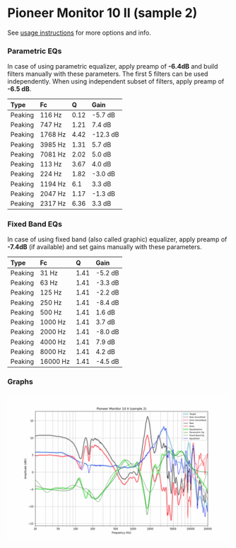 # Pioneer Monitor 10 II (sample 2)
See [usage instructions](https://github.com/jaakkopasanen/AutoEq#usage) for more options and info.

### Parametric EQs
In case of using parametric equalizer, apply preamp of **-6.4dB** and build filters manually
with these parameters. The first 5 filters can be used independently.
When using independent subset of filters, apply preamp of **-6.5 dB**.

| Type    | Fc      |    Q | Gain     |
|:--------|:--------|:-----|:---------|
| Peaking | 116 Hz  | 0.12 | -5.7 dB  |
| Peaking | 747 Hz  | 1.21 | 7.4 dB   |
| Peaking | 1768 Hz | 4.42 | -12.3 dB |
| Peaking | 3985 Hz | 1.31 | 5.7 dB   |
| Peaking | 7081 Hz | 2.02 | 5.0 dB   |
| Peaking | 113 Hz  | 3.67 | 4.0 dB   |
| Peaking | 224 Hz  | 1.82 | -3.0 dB  |
| Peaking | 1194 Hz | 6.1  | 3.3 dB   |
| Peaking | 2047 Hz | 1.17 | -1.3 dB  |
| Peaking | 2317 Hz | 6.36 | 3.3 dB   |

### Fixed Band EQs
In case of using fixed band (also called graphic) equalizer, apply preamp of **-7.4dB**
(if available) and set gains manually with these parameters.

| Type    | Fc       |    Q | Gain    |
|:--------|:---------|:-----|:--------|
| Peaking | 31 Hz    | 1.41 | -5.2 dB |
| Peaking | 63 Hz    | 1.41 | -3.3 dB |
| Peaking | 125 Hz   | 1.41 | -2.2 dB |
| Peaking | 250 Hz   | 1.41 | -8.4 dB |
| Peaking | 500 Hz   | 1.41 | 1.6 dB  |
| Peaking | 1000 Hz  | 1.41 | 3.7 dB  |
| Peaking | 2000 Hz  | 1.41 | -8.0 dB |
| Peaking | 4000 Hz  | 1.41 | 7.9 dB  |
| Peaking | 8000 Hz  | 1.41 | 4.2 dB  |
| Peaking | 16000 Hz | 1.41 | -4.5 dB |

### Graphs
![](./Pioneer%20Monitor%2010%20II%20(sample%202).png)